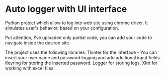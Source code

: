 # Auto logger with UI interface
Python project which allow to log into web site using chrome driver.
It simulates user's behavior, based on your configuration.

Put attention, I've uploaded only partial code, you can add your code to navigate inside the desired site.


The project uses the following libraries:
Tkinter for the interface - You can insert your user name and password logging and add additional input fields.
Keyring for storing the inserted password. 
Logger for storing logs.
Xlrd for working with excel files.


